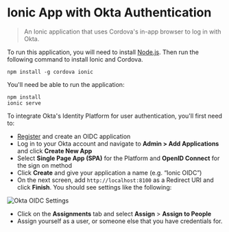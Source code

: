 # Ionic App with Okta Authentication

> An Ionic application that uses Cordova's in-app browser to log in with Okta.

To run this application, you will need to install [Node.js](https://nodejs.org/). Then run the following command to install Ionic and Cordova.

```
npm install -g cordova ionic
```

You'll need be able to run the application:

```
npm install
ionic serve
```

To integrate Okta's Identity Platform for user authentication, you'll first need to:

* [Register](https://www.okta.com/developer/signup/) and create an OIDC application
* Log in to your Okta account and navigate to **Admin > Add Applications** and click **Create New App**
* Select **Single Page App (SPA)** for the Platform and **OpenID Connect** for the sign on method
* Click **Create** and give your application a name (e.g. “Ionic OIDC”)
* On the next screen, add `http://localhost:8100` as a Redirect URI and click **Finish**. You should see settings like the following:

![Okta OIDC Settings](https://cdn.scotch.io/22364/h8AoHSHzTISJE44riOGi_oidc-settings.png)

* Click on the **Assignments** tab and select **Assign** > **Assign to People**
* Assign yourself as a user, or someone else that you have credentials for.

